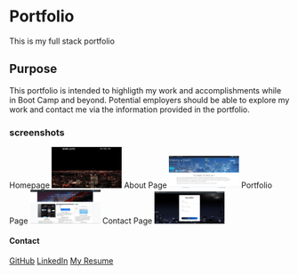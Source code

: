 # Portfolio
This is my full stack portfolio

## Purpose
This portfolio is intended to highligth my work and accomplishments while in Boot Camp and beyond.
Potential employers should be able to explore my work and contact me via the information provided in the portfolio. 

### screenshots

Homepage
<img src="./Assets/homepage.jpg" alt="Tradify" width=25% style="text-align: center">
About Page
<img src="./Assets/aboutpage.jpg" alt="Tradify" width=25% style="text-align: center">
Portfolio Page
<img src="./Assets/portfoliopage.jpg" alt="Tradify" width=25% style="text-align: center">
Contact Page
<img src="./Assets/contactpage.jpg" alt="Tradify" width=25% style="text-align: center">

#### Contact

<a href="https://github.com/m-llo" target ="_blank">GitHub</a>
<a href="https://www.linkedin.com/in/mark-lloyd-27b7217/"  target ="_blank">LinkedIn</a>
<a href="../assets/Mark Lloyd Resume_21_ wd.pdf"  download="resume">My Resume</a>